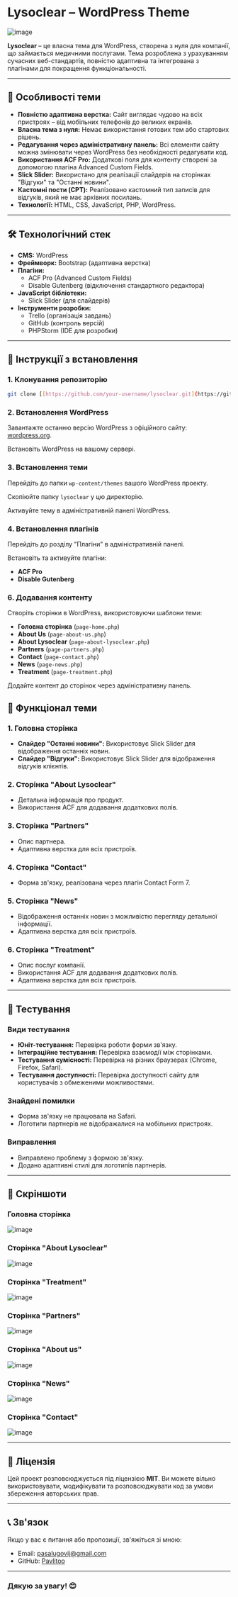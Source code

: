 # Lysoclear – WordPress Theme

![image](https://github.com/user-attachments/assets/cbcc4127-a3a7-40fe-ae3b-9efebcf66f82)


**Lysoclear** – це власна тема для WordPress, створена з нуля для компанії, що займається медичними послугами. Тема розроблена з урахуванням сучасних веб-стандартів, повністю адаптивна та інтегрована з плагінами для покращення функціональності.

---

## 🌟 Особливості теми

- **Повністю адаптивна верстка:** Сайт виглядає чудово на всіх пристроях – від мобільних телефонів до великих екранів.
- **Власна тема з нуля:** Немає використання готових тем або стартових рішень.
- **Редагування через адміністративну панель:** Всі елементи сайту можна змінювати через WordPress без необхідності редагувати код.
- **Використання ACF Pro:** Додаткові поля для контенту створені за допомогою плагіна Advanced Custom Fields.
- **Slick Slider:** Використано для реалізації слайдерів на сторінках "Відгуки" та "Останні новини".
- **Кастомні пости (CPT):** Реалізовано кастомний тип записів для відгуків, який не має архівних посилань.
- **Технології:** HTML, CSS, JavaScript, PHP, WordPress.

---

## 🛠 Технологічний стек

- **CMS:** WordPress
- **Фреймворк:** Bootstrap (адаптивна верстка)
- **Плагіни:**
  - ACF Pro (Advanced Custom Fields)
  - Disable Gutenberg (відключення стандартного редактора)
- **JavaScript бібліотеки:**
  - Slick Slider (для слайдерів)
- **Інструменти розробки:**
  - Trello (організація завдань)
  - GitHub (контроль версій)
  - PHPStorm (IDE для розробки)

---


## 🚀 Інструкції з встановлення

### 1. Клонування репозиторію
```bash
git clone [[https://github.com/your-username/lysoclear.git](https://github.com/Pavlitoo/lysoclear.git)]
```

### 2. Встановлення WordPress
Завантажте останню версію WordPress з офіційного сайту: [wordpress.org](https://wordpress.org/).

Встановіть WordPress на вашому сервері.

### 3. Встановлення теми
Перейдіть до папки `wp-content/themes` вашого WordPress проекту.

Скопіюйте папку `lysoclear` у цю директорію.

Активуйте тему в адміністративній панелі WordPress.

### 4. Встановлення плагінів
Перейдіть до розділу "Плагіни" в адміністративній панелі.

Встановіть та активуйте плагіни:
- **ACF Pro**
- **Disable Gutenberg**


### 6. Додавання контенту
Створіть сторінки в WordPress, використовуючи шаблони теми:
- **Головна сторінка** (`page-home.php`)
- **About Us** (`page-about-us.php`)
- **About Lysoclear** (`page-about-lysoclear.php`)
- **Partners** (`page-partners.php`)
- **Contact** (`page-contact.php`)
- **News** (`page-news.php`)
- **Treatment** (`page-treatment.php`)

Додайте контент до сторінок через адміністративну панель.


## 📝 Функціонал теми

### 1. Головна сторінка
- **Слайдер "Останні новини":** Використовує Slick Slider для відображення останніх новин.
- **Слайдер "Відгуки":** Використовує Slick Slider для відображення відгуків клієнтів.

### 2. Сторінка "About Lysoclear"
- Детальна інформація про продукт.
- Використання ACF для додавання додаткових полів.

### 3. Сторінка "Partners"
- Опис партнера.
- Адаптивна верстка для всіх пристроїв.

### 4. Сторінка "Contact"
- Форма зв'язку, реалізована через плагін Contact Form 7.

### 5. Сторінка "News"
- Відображення останніх новин з можливістю перегляду детальної інформації.
- Адаптивна верстка для всіх пристроїв.

### 6. Сторінка "Treatment"
- Опис послуг компанії.
- Використання ACF для додавання додаткових полів.
- Адаптивна верстка для всіх пристроїв.

---

## 🧪 Тестування

### Види тестування
- **Юніт-тестування:** Перевірка роботи форми зв'язку.
- **Інтеграційне тестування:** Перевірка взаємодії між сторінками.
- **Тестування сумісності:** Перевірка на різних браузерах (Chrome, Firefox, Safari).
- **Тестування доступності:** Перевірка доступності сайту для користувачів з обмеженими можливостями.

### Знайдені помилки
- Форма зв'язку не працювала на Safari.
- Логотипи партнерів не відображалися на мобільних пристроях.

### Виправлення
- Виправлено проблему з формою зв'язку.
- Додано адаптивні стилі для логотипів партнерів.

---

## 📸 Скріншоти

### Головна сторінка
![image](https://github.com/user-attachments/assets/71a52ca1-ce63-4ff6-b663-7d158cb194a2)


### Сторінка "About Lysoclear"
![image](https://github.com/user-attachments/assets/66dfa671-f7f0-4982-a6b1-cd930e80ea9c)

### Сторінка "Treatment"
![image](https://github.com/user-attachments/assets/b40c0f44-ac93-4bd9-ab15-b91b3fed382b)


### Сторінка "Partners"
![image](https://github.com/user-attachments/assets/1468f29c-aaec-47b3-b90b-8f5d9e33f806)

### Сторінка "About us"
![image](https://github.com/user-attachments/assets/d9e8f49b-e257-404f-b053-67072b897623)

### Сторінка "News"
![image](https://github.com/user-attachments/assets/dd07ab69-58e8-4167-8db4-f7b9202ecb3a)

### Сторінка "Contact"
![image](https://github.com/user-attachments/assets/968b283b-3199-4c9e-8737-ff17b976da8b)


---

## 📄 Ліцензія

Цей проект розповсюджується під ліцензією **MIT**. Ви можете вільно використовувати, модифікувати та розповсюджувати код за умови збереження авторських прав.

---

## 📞 Зв'язок

Якщо у вас є питання або пропозиції, зв'яжіться зі мною:
- Email: pasalugovij@gmail.com
- GitHub: [Pavlitoo](https://github.com/Pavlitoo)

---

### Дякую за увагу! 😊
